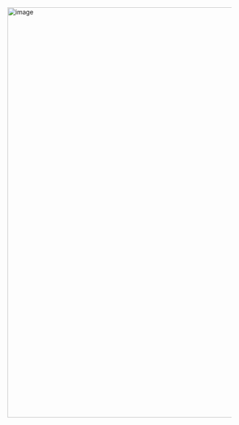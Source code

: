 <img width="1770" height="922" alt="image" src="https://github.com/user-attachments/assets/463069b8-acb6-4824-b4bc-2ee314f4eed4" />
